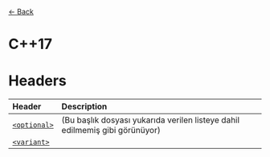 [<- Back](../README.md)

# C++17

# Headers
|  Header   | Description   |
| :-------- | :------------ |
[`<optional>`](headers/optional.md) | (Bu başlık dosyası yukarıda verilen listeye dahil edilmemiş gibi görünüyor)
[`<variant>`](headers/variant.md) | |